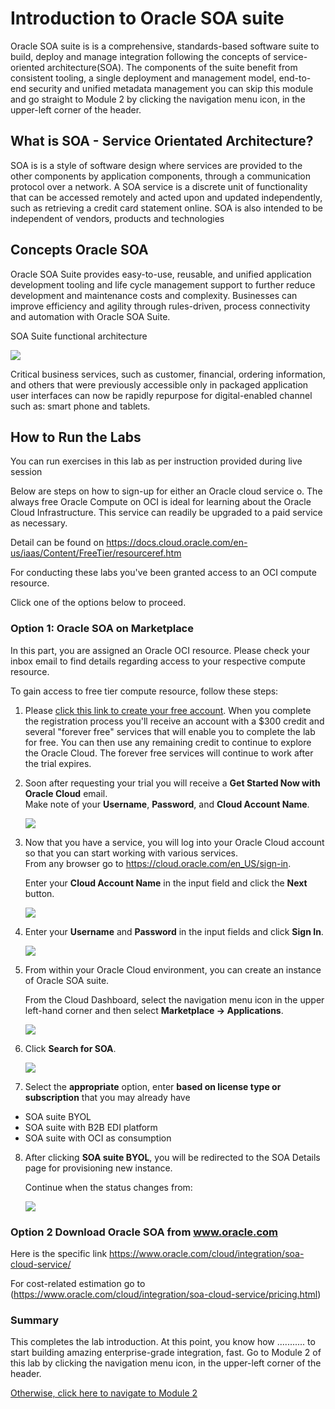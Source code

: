 # Introduction to Oracle SOA suite

Oracle SOA suite is is a comprehensive, standards-based software suite to build, deploy and manage integration following the concepts of service-oriented architecture(SOA). The components of the suite benefit from consistent tooling, a single deployment and management model, end-to-end security and unified metadata management you can skip this module and go straight to Module 2 by clicking the navigation menu icon, in the upper-left corner of the header.

## What is SOA - Service Orientated Architecture?
SOA is is a style of software design where services are provided to the other components by application components, through a communication protocol over a network. A SOA service is a discrete unit of functionality that can be accessed remotely and acted upon and updated independently, such as retrieving a credit card statement online. SOA is also intended to be independent of vendors, products and technologies

## Concepts Oracle SOA
Oracle SOA Suite provides easy-to-use, reusable, and unified application development tooling and life cycle management support to further reduce development and maintenance costs and complexity. Businesses can improve efficiency and agility through rules-driven, process connectivity and automation with Oracle SOA Suite.

SOA Suite functional architecture

![](images/1/soa-architecture.png)

Critical business services, such as customer, financial, ordering information, and others that were previously accessible only in packaged application user interfaces can now be rapidly repurpose for digital-enabled channel such as: smart phone and tablets.

## How to Run the Labs
You can run exercises in this lab as per instruction provided during live session 

Below are steps on how to sign-up for either an Oracle cloud service o. The always free Oracle Compute on OCI is ideal for learning about the Oracle Cloud Infrastructure. This service can readily be upgraded to a paid service as necessary. 

Detail can be found on https://docs.cloud.oracle.com/en-us/iaas/Content/FreeTier/resourceref.htm 

For conducting these labs you've been granted access to an OCI compute resource.

Click one of the options below to proceed.

### **Option 1**: Oracle SOA on Marketplace

In this part, you are assigned an Oracle OCI resource. Please check your inbox email to find details regarding access to your respective compute resource.


To gain access to free tier compute resource, follow these steps:
1.  Please [click this link to create your free account](https://myservices.us.oraclecloud.com/mycloud/signup?language=en&sourceType). When you complete the registration process you'll receive an account with a $300 credit and several "forever free" services that will enable you to complete the lab for free. You can then use any remaining credit to continue to explore the Oracle Cloud. The forever free services will continue to work after the trial expires.

2.  Soon after requesting your trial you will receive a  **Get Started Now with Oracle Cloud** email.   
    Make note of your **Username**, **Password**, and **Cloud Account Name**.

    ![](images/1/get-started-email.png)

3. Now that you have a service, you will log into your Oracle Cloud account so that you can start working with various services.        
    From any browser go to https://cloud.oracle.com/en_US/sign-in.

    Enter your **Cloud Account Name** in the input field and click the **Next** button.

    ![](images/1/enter-oracle-cloud-account-name.png)

4. Enter your **Username** and **Password** in the input fields and click **Sign In**.

    ![](images/1/enter-user-name-and-password.png)

5. From within your Oracle Cloud environment, you can create an instance of Oracle SOA suite.

    From the Cloud Dashboard, select the navigation menu icon in the upper left-hand corner and then select **Marketplace -> Applications**.

    ![](images/1/click-marketplace.png)

6. Click **Search for SOA**.

    ![](images/1/choose-soa-cloud-options.png)

7. Select the **appropriate** option, enter **based on license type or subscription** that you may already have
  - SOA suite BYOL
  - SOA suite with B2B EDI platform
  - SOA suite with OCI as consumption

8. After clicking **SOA suite BYOL**, you will be redirected to the SOA Details page for provisioning new instance. 

    Continue when the status changes from:

    ![](images/1/click-soa-byol-compartment.png)

    
### **Option 2** Download Oracle SOA from www.oracle.com
Here is the specific link https://www.oracle.com/cloud/integration/soa-cloud-service/

For cost-related estimation
   go to (https://www.oracle.com/cloud/integration/soa-cloud-service/pricing.html)


### **Summary**

This completes the lab introduction. At this point, you know how ...........  to start building amazing enterprise-grade integration, fast. Go to Module 2 of this lab by clicking the navigation menu icon, in the upper-left corner of the header.

 [Otherwise, click here to navigate to Module 2](2-build-composite-to-validate-payment.md)